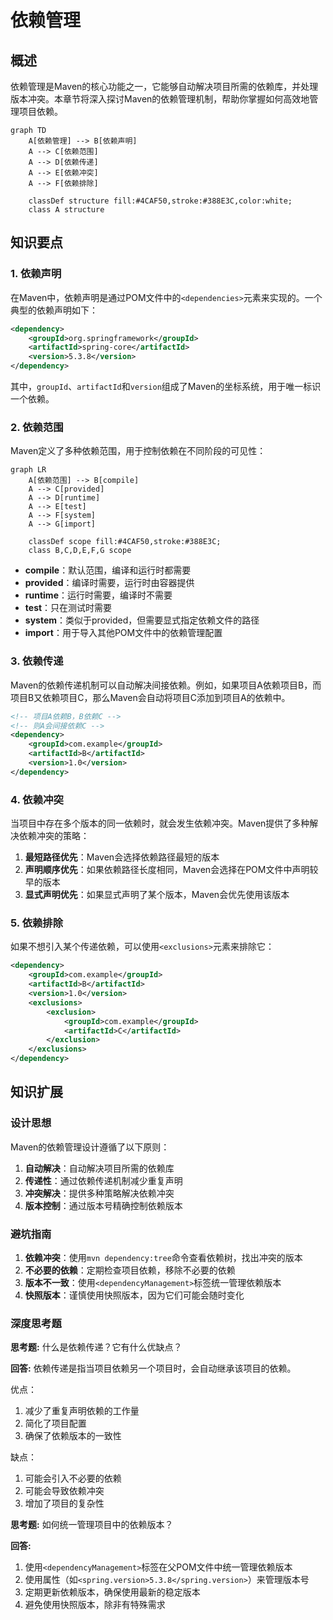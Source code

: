 # 依赖管理

## 概述

依赖管理是Maven的核心功能之一，它能够自动解决项目所需的依赖库，并处理版本冲突。本章节将深入探讨Maven的依赖管理机制，帮助你掌握如何高效地管理项目依赖。

```mermaid
graph TD
    A[依赖管理] --> B[依赖声明]
    A --> C[依赖范围]
    A --> D[依赖传递]
    A --> E[依赖冲突]
    A --> F[依赖排除]

    classDef structure fill:#4CAF50,stroke:#388E3C,color:white;
    class A structure
```

## 知识要点

### 1. 依赖声明

在Maven中，依赖声明是通过POM文件中的`<dependencies>`元素来实现的。一个典型的依赖声明如下：

```xml
<dependency>
    <groupId>org.springframework</groupId>
    <artifactId>spring-core</artifactId>
    <version>5.3.8</version>
</dependency>
```

其中，`groupId`、`artifactId`和`version`组成了Maven的坐标系统，用于唯一标识一个依赖。

### 2. 依赖范围

Maven定义了多种依赖范围，用于控制依赖在不同阶段的可见性：

```mermaid
graph LR
    A[依赖范围] --> B[compile]
    A --> C[provided]
    A --> D[runtime]
    A --> E[test]
    A --> F[system]
    A --> G[import]

    classDef scope fill:#4CAF50,stroke:#388E3C;
    class B,C,D,E,F,G scope
```

- **compile**：默认范围，编译和运行时都需要
- **provided**：编译时需要，运行时由容器提供
- **runtime**：运行时需要，编译时不需要
- **test**：只在测试时需要
- **system**：类似于provided，但需要显式指定依赖文件的路径
- **import**：用于导入其他POM文件中的依赖管理配置

### 3. 依赖传递

Maven的依赖传递机制可以自动解决间接依赖。例如，如果项目A依赖项目B，而项目B又依赖项目C，那么Maven会自动将项目C添加到项目A的依赖中。

```xml
<!-- 项目A依赖B，B依赖C -->
<!-- 则A会间接依赖C -->
<dependency>
    <groupId>com.example</groupId>
    <artifactId>B</artifactId>
    <version>1.0</version>
</dependency>
```

### 4. 依赖冲突

当项目中存在多个版本的同一依赖时，就会发生依赖冲突。Maven提供了多种解决依赖冲突的策略：

1. **最短路径优先**：Maven会选择依赖路径最短的版本
2. **声明顺序优先**：如果依赖路径长度相同，Maven会选择在POM文件中声明较早的版本
3. **显式声明优先**：如果显式声明了某个版本，Maven会优先使用该版本

### 5. 依赖排除

如果不想引入某个传递依赖，可以使用`<exclusions>`元素来排除它：

```xml
<dependency>
    <groupId>com.example</groupId>
    <artifactId>B</artifactId>
    <version>1.0</version>
    <exclusions>
        <exclusion>
            <groupId>com.example</groupId>
            <artifactId>C</artifactId>
        </exclusion>
    </exclusions>
</dependency>
```

## 知识扩展

### 设计思想

Maven的依赖管理设计遵循了以下原则：
1. **自动解决**：自动解决项目所需的依赖库
2. **传递性**：通过依赖传递机制减少重复声明
3. **冲突解决**：提供多种策略解决依赖冲突
4. **版本控制**：通过版本号精确控制依赖版本

### 避坑指南

1. **依赖冲突**：使用`mvn dependency:tree`命令查看依赖树，找出冲突的版本
2. **不必要的依赖**：定期检查项目依赖，移除不必要的依赖
3. **版本不一致**：使用`<dependencyManagement>`标签统一管理依赖版本
4. **快照版本**：谨慎使用快照版本，因为它们可能会随时变化

### 深度思考题

**思考题:**
什么是依赖传递？它有什么优缺点？

**回答:**
依赖传递是指当项目依赖另一个项目时，会自动继承该项目的依赖。

优点：
1. 减少了重复声明依赖的工作量
2. 简化了项目配置
3. 确保了依赖版本的一致性

缺点：
1. 可能会引入不必要的依赖
2. 可能会导致依赖冲突
3. 增加了项目的复杂性

**思考题:**
如何统一管理项目中的依赖版本？

**回答:**
1. 使用`<dependencyManagement>`标签在父POM文件中统一管理依赖版本
2. 使用属性（如`<spring.version>5.3.8</spring.version>`）来管理版本号
3. 定期更新依赖版本，确保使用最新的稳定版本
4. 避免使用快照版本，除非有特殊需求